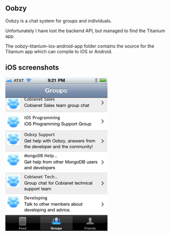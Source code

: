 ## Oobzy

Oobzy is a chat system for groups and individuals.

Unfortunately I have lost the backend API, but managed to find the Titanium app.

The oobzy-titanium-ios-android-app folder contains the source for the Titanium app which can compile to iOS or Android.

## iOS screenshots

![iOS1](https://github.com/andrewhodel/Oobzy/blob/master/iOS_screenshot.jpg "iOS1")
